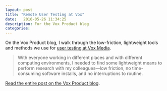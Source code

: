 ```yaml
---
layout: post
title: "Remote User Testing at Vox"
date:   2016-05-26 11:34:25
description: For the Vox Product blog
categories:
---
```

On the Vox Product blog, I walk through the low-friction, lightweight tools and methods we use for [user testing at Vox Media](https://product.voxmedia.com/2016/5/26/11787530/remote-user-testing-at-vox).

>With everyone working in different places and with different computing environments, I needed to find some lightweight means to perform research with my colleagues—low friction, no time-consuming software installs, and no interruptions to routine.

[Read the entire post on the Vox Product blog](https://product.voxmedia.com/2016/5/26/11787530/remote-user-testing-at-vox).
